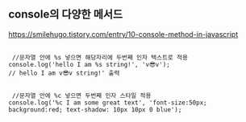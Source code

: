 ## console의 다양한 메서드

https://smilehugo.tistory.com/entry/10-console-method-in-javascript

```

 //문자열 안에 %s 넣으면 해당자리에 두번째 인자 텍스트로 적용
console.log('hello I am %s string!', 'v😎v');
// hello I am v😎v string!' 출력


 //문자열 안에 %c 넣으면 두번째 인자 스타일 적용
console.log('%c I am some great text', 'font-size:50px; background:red; text-shadow: 10px 10px 0 blue');

```
